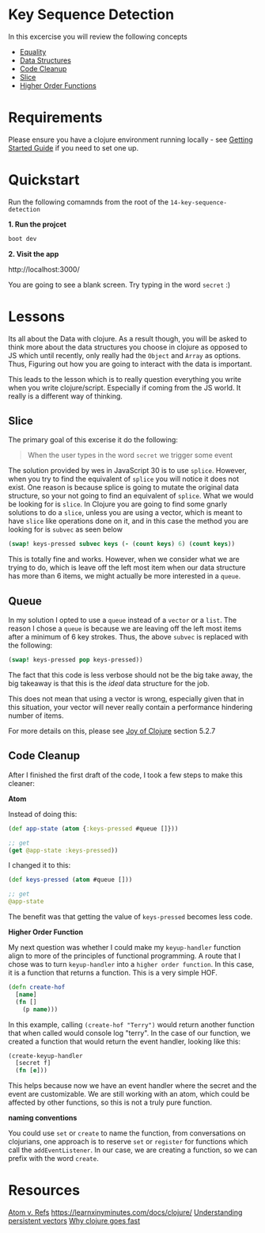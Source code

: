 # Key Sequence Detection

In this excercise you will review the following concepts

* [Equality](#equality)
* [Data Structures](#data-structures)
* [Code Cleanup](#code-cleanup)
* [Slice](#slice)
* [Higher Order Functions](#higher-order-functions)

# Requirements

Please ensure you have a clojure environment running locally - see [Getting Started Guide](https://github.com/tkjone/clojurescript-30#getting-started) if you need to set one up.

# Quickstart

Run the following comamnds from the root of the `14-key-sequence-detection`

**1.  Run the projcet**

```bash
boot dev
```

**2.  Visit the app**

http://localhost:3000/

You are going to see a blank screen.  Try typing in the word `secret` :)

# Lessons

Its all about the Data with clojure.  As a result though, you will be asked to think more about the data structures you choose in clojure as opposed to JS which until recently, only really had the `Object` and `Array` as options.  Thus, Figuring out how you are going to interact with the data is important.

This leads to the lesson which is to really question everything you write when you write clojure/script.  Especially if coming from the JS world.  It really is a different way of thinking.


## Slice

The primary goal of this excerise it do the following:

> When the user types in the word `secret` we trigger some event

The solution provided by wes in JavaScript 30 is to use `splice`. However, when you try to find the equivalent of `splice` you will notice it does not exist.  One reason is because splice is going to mutate the original data structure, so your not going to find an equivalent of `splice`.  What we would be looking for is `slice`.  In Clojure you are going to find some gnarly solutions to do a `slice`, unless you are using a vector, which is meant to have `slice` like operations done on it, and in this case the method you are looking for is `subvec` as seen below

```clojure
(swap! keys-pressed subvec keys (- (count keys) 6) (count keys))
```

This is totally fine and works.  However, when we consider what we are trying to do, which is leave off the left most item when our data structure has more than 6 items, we might actually be more interested in a `queue`.


## Queue

In my solution I opted to use a `queue` instead of a `vector` or a `list`.  The reason I chose a `queue` is because we are leaving off the left most items after a minimum of 6 key strokes. Thus, the above `subvec` is replaced with the following:

```clojure
(swap! keys-pressed pop keys-pressed))
```

The fact that this code is less verbose should not be the big take away, the big takeaway is that this is the _ideal_ data structure for the job.

This does not mean that using a vector is wrong, especially given that in this situation, your vector will never really contain a performance hindering number of items.

For more details on this, please see [Joy of Clojure](https://www.manning.com/books/the-joy-of-clojure-second-edition) section 5.2.7


## Code Cleanup

After I finished the first draft of the code, I took a few steps to make this cleaner:

**Atom**

Instead of doing this:

```clojure
(def app-state (atom {:keys-pressed #queue []}))

;; get
(get @app-state :keys-pressed))
```

I changed it to this:

```clojure
(def keys-pressed (atom #queue []))

;; get
@app-state
```

The benefit was that getting the value of `keys-pressed` becomes less code.

**Higher Order Function**

My next question was whether I could make my `keyup-handler` function align to more of the principles of functional programming.  A route that I chose was to turn `keyup-handler` into a `higher order function`.  In this case, it is a function that returns a function.  This is a very simple HOF.

```clojure
(defn create-hof
  [name]
  (fn []
    (p name)))
```

In this example, calling `(create-hof "Terry")` would return another function that when called would console log "terry".  In the case of our function, we created a function that would return the event handler, looking like this:

```clojure
(create-keyup-handler
  [secret f]
  (fn [e]))
```

This helps because now we have an event handler where the secret and the event are customizable.  We are still working with an atom, which could be affected by other functions, so this is not a truly pure function.

**naming conventions**

You could use `set` or `create` to name the function, from conversations on clojurians, one approach is to reserve `set` or `register` for functions which call the `addEventListener`.  In our case, we are creating a function, so we can prefix with the word `create`.



# Resources

[Atom v. Refs](http://tarynsauer.tumblr.com/post/77631451200/clojure-should-i-use-atoms-or-refs)
https://learnxinyminutes.com/docs/clojure/
[Understanding persistent vectors](http://hypirion.com/musings/understanding-persistent-vector-pt-1)
[Why clojure goes fast](http://clojure-goes-fast.com/)
